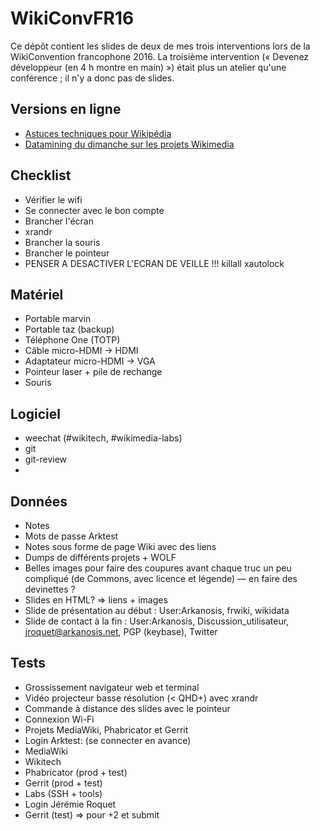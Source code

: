 # WikiConvFR16

Ce dépôt contient les slides de deux de mes trois interventions lors de la WikiConvention francophone 2016.
La troisième intervention (« Devenez développeur (en 4 h montre en main) ») était plus un atelier qu'une conférence ; il n'y a donc pas de slides.

## Versions en ligne

* [Astuces techniques pour Wikipédia](https://arkanosis.fr/wikipedia/WikiConvFR16/Astuces%20techniques%20pour%20Wikip%c3%a9dia/Slides.html)
* [Datamining du dimanche sur les projets Wikimedia](https://arkanosis.fr/wikipedia/WikiConvFR16/Datamining%20du%20dimanche%20sur%20les%20projets%20Wikimedia/Slides.html)

## Checklist
- Vérifier le wifi
- Se connecter avec le bon compte
- Brancher l'écran
- xrandr
- Brancher la souris
- Brancher le pointeur
- PENSER A DESACTIVER L'ECRAN DE VEILLE !!! killall xautolock


## Matériel
* Portable marvin
* Portable taz (backup)
* Téléphone One (TOTP)
* Câble micro-HDMI → HDMI
* Adaptateur micro-HDMI → VGA
* Pointeur laser + pile de rechange
* Souris

## Logiciel
* weechat (#wikitech, #wikimedia-labs)
* git
* git-review
*

## Données
* Notes
* Mots de passe Arktest
* Notes sous forme de page Wiki avec des liens
* Dumps de différents projets + WOLF
* Belles images pour faire des coupures avant chaque truc un peu compliqué (de Commons, avec licence et légende) — en faire des devinettes ?
* Slides en HTML? ⇒ liens + images
* Slide de présentation au début : User:Arkanosis, frwiki, wikidata
* Slide de contact à la fin : User:Arkanosis, Discussion_utilisateur, jroquet@arkanosis.net, PGP (keybase), Twitter

## Tests
* Grossissement navigateur web et terminal
* Vidéo projecteur basse résolution (< QHD+) avec xrandr
* Commande à distance des slides avec le pointeur
* Connexion Wi-Fi
* Projets MediaWiki, Phabricator et Gerrit
* Login Arktest: (se connecter en avance)
 * MediaWiki
 * Wikitech
 * Phabricator (prod + test)
 * Gerrit (prod + test)
 * Labs (SSH + tools)
* Login Jérémie Roquet
 * Gerrit (test) ⇒ pour +2 et submit
